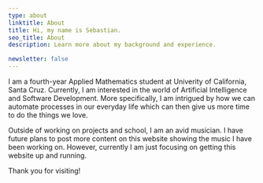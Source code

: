 ```yaml
---
type: about
linktitle: About
title: Hi, my name is Sebastian.
seo_title: About
description: Learn more about my background and experience.

newsletter: false
---
```

I am a fourth-year Applied Mathematics student at Univerity of California, 
Santa Cruz. Currently, I am interested in the world of Artificial Intelligence
and Software Development. More specifically, I am intrigued by how we can automate
processes in our everyday life which can then give us more time to do the things we
love. 

Outside of working on projects and school, I am an avid musician. I have future plans
to post more content on this website showing the music I have been working on. However,
currently I am just focusing on getting this website up and running.

Thank you for visiting!